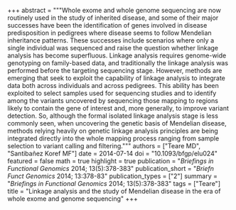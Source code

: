 +++
abstract = """Whole exome and whole genome sequencing are now routinely used in the study of inherited disease, and some of their major successes have been the identification of genes involved in disease predisposition in pedigrees where disease seems to follow Mendelian inheritance patterns. These successes include scenarios where only a single individual was sequenced and raise the question whether linkage analysis has become superfluous. Linkage analysis requires genome-wide genotyping on family-based data, and traditionally the linkage analysis was performed before the targeting sequencing stage. However, methods are emerging that seek to exploit the capability of linkage analysis to integrate data both across individuals and across pedigrees. This ability has been exploited to select samples used for sequencing studies and to identify among the variants uncovered by sequencing those mapping to regions likely to contain the gene of interest and, more generally, to improve variant detection. So, although the formal isolated linkage analysis stage is less commonly seen, when uncovering the genetic basis of Mendelian disease, methods relying heavily on genetic linkage analysis principles are being integrated directly into the whole mapping process ranging from sample selection to variant calling and filtering."""
authors = ["Teare MD", "Santibañez Koref MF"]
date = 2014-07-14
doi = "10.1093/bfgp/elu024"
featured = false
math = true
highlight = true
publication = "*Briefings in Functional Genomics* 2014; 13(5):378-383"
publication_short = "*Briefn Funct Genomics* 2014; 13:378-83"
publication_types = ["2"]
summary = "*Briefings in Functional Genomics* 2014; 13(5):378-383"
tags = ["Teare"]
title = "Linkage analysis and the study of Mendelian disease in the era of whole exome and genome sequencing"
+++
